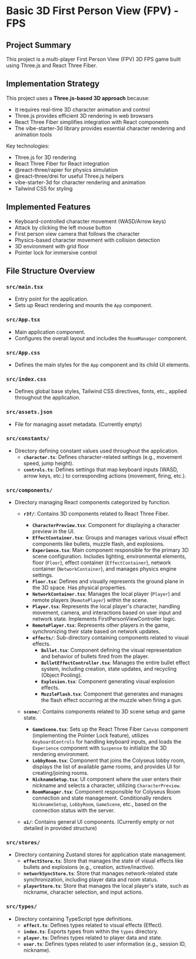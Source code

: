 # Basic 3D First Person View (FPV) - FPS

## Project Summary

This project is a multi-player First Person View (FPV) 3D FPS game built using Three.js and React Three Fiber.

## Implementation Strategy

This project uses a **Three.js-based 3D approach** because:

- It requires real-time 3D character animation and control
- Three.js provides efficient 3D rendering in web browsers
- React Three Fiber simplifies integration with React components
- The vibe-starter-3d library provides essential character rendering and animation tools

Key technologies:

- Three.js for 3D rendering
- React Three Fiber for React integration
- @react-three/rapier for physics simulation
- @react-three/drei for useful Three.js helpers
- vibe-starter-3d for character rendering and animation
- Tailwind CSS for styling

## Implemented Features

- Keyboard-controlled character movement (WASD/Arrow keys)
- Attack by clicking the left mouse button
- First person view camera that follows the character
- Physics-based character movement with collision detection
- 3D environment with grid floor
- Pointer lock for immersive control

## File Structure Overview

### `src/main.tsx`

- Entry point for the application.
- Sets up React rendering and mounts the `App` component.

### `src/App.tsx`

- Main application component.
- Configures the overall layout and includes the `RoomManager` component.

### `src/App.css`

- Defines the main styles for the `App` component and its child UI elements.

### `src/index.css`

- Defines global base styles, Tailwind CSS directives, fonts, etc., applied throughout the application.

### `src/assets.json`

- File for managing asset metadata. (Currently empty)

### `src/constants/`

- Directory defining constant values used throughout the application.
  - **`character.ts`**: Defines character-related settings (e.g., movement speed, jump height).
  - **`controls.ts`**: Defines settings that map keyboard inputs (WASD, arrow keys, etc.) to corresponding actions (movement, firing, etc.).

### `src/components/`

- Directory managing React components categorized by function.

  - **`r3f/`**: Contains 3D components related to React Three Fiber.

    - **`CharacterPreview.tsx`**: Component for displaying a character preview in the UI.
    - **`EffectContainer.tsx`**: Groups and manages various visual effect components like bullets, muzzle flash, and explosions.
    - **`Experience.tsx`**: Main component responsible for the primary 3D scene configuration. Includes lighting, environmental elements, floor (`Floor`), effect container (`EffectContainer`), network container (`NetworkContainer`), and manages physics engine settings.
    - **`Floor.tsx`**: Defines and visually represents the ground plane in the 3D space. Has physical properties.
    - **`NetworkContainer.tsx`**: Manages the local player (`Player`) and remote players (`RemotePlayer`) within the scene.
    - **`Player.tsx`**: Represents the local player's character, handling movement, camera, and interactions based on user input and network state. Implements FirstPersonViewController logic.
    - **`RemotePlayer.tsx`**: Represents other players in the game, synchronizing their state based on network updates.
    - **`effects/`**: Sub-directory containing components related to visual effects.
      - **`Bullet.tsx`**: Component defining the visual representation and behavior of bullets fired from the player.
      - **`BulletEffectController.tsx`**: Manages the entire bullet effect system, including creation, state updates, and recycling (Object Pooling).
      - **`Explosion.tsx`**: Component generating visual explosion effects.
      - **`MuzzleFlash.tsx`**: Component that generates and manages the flash effect occurring at the muzzle when firing a gun.

  - **`scene/`**: Contains components related to 3D scene setup and game state.

    - **`GameScene.tsx`**: Sets up the React Three Fiber `Canvas` component (implementing the Pointer Lock feature), utilizes `KeyboardControls` for handling keyboard inputs, and loads the `Experience` component with `Suspense` to initialize the 3D rendering environment.
    - **`LobbyRoom.tsx`**: Component that joins the Colyseus lobby room, displays the list of available game rooms, and provides UI for creating/joining rooms.
    - **`NicknameSetup.tsx`**: UI component where the user enters their nickname and selects a character, utilizing `CharacterPreview`.
    - **`RoomManager.tsx`**: Component responsible for Colyseus Room connection and state management. Conditionally renders `NicknameSetup`, `LobbyRoom`, `GameScene`, etc., based on the connection status with the server.

  - **`ui/`**: Contains general UI components. (Currently empty or not detailed in provided structure)

### `src/stores/`

- Directory containing Zustand stores for application state management.
  - **`effectStore.ts`**: Store that manages the state of visual effects like bullets and explosions (e.g., creation, active/inactive).
  - **`networkSyncStore.ts`**: Store that manages network-related state synchronization, including player data and room status.
  - **`playerStore.ts`**: Store that manages the local player's state, such as nickname, character selection, and input actions.

### `src/types/`

- Directory containing TypeScript type definitions.
  - **`effect.ts`**: Defines types related to visual effects (Effect).
  - **`index.ts`**: Exports types from within the `types` directory.
  - **`player.ts`**: Defines types related to player data and state.
  - **`user.ts`**: Defines types related to user information (e.g., session ID, nickname).

